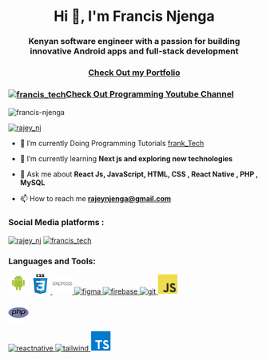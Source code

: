 <h1 align="center">Hi 👋, I'm Francis Njenga</h1>
<h3 align="center">Kenyan software engineer with a passion for building innovative Android apps and full-stack development</h3>
<h3 align="center"><a href="https://francis-njenga.vercel.app/">Check Out my Portfolio</a></h3>
<h3 align="left"><a href="https://www.youtube.com/@francis_tech" target="blank"><img align="center" src="https://raw.githubusercontent.com/rahuldkjain/github-profile-readme-generator/master/src/images/icons/Social/youtube.svg" alt="francis_tech" height="30" width="40" />Check Out Programming Youtube Channel </a></h3>
<p align="left"> <img src="https://komarev.com/ghpvc/?username=francis-njenga&label=Profile%20views&color=0e75b6&style=flat" alt="francis-njenga" /> </p>

<p align="left"> <a href="https://twitter.com/rajey_nj" target="blank"><img src="https://img.shields.io/twitter/follow/rajey_nj?logo=twitter&style=for-the-badge" alt="rajey_nj" /></a> </p>

- 🔭 I’m currently Doing Programming Tutorials [frank_Tech](https://www.youtube.com/channel/UCIaqBsk6GdL0GPIJ9ThOrMA)

- 🌱 I’m currently learning **Next js and exploring new technologies**

- 💬 Ask me about **React Js, JavaScript, HTML, CSS , React Native , PHP , MySQL**

- 📫 How to reach me **rajeynjenga@gmail.com**

<h3 align="left">Social Media platforms :</h3>
<p align="left">
<a href="https://twitter.com/rajey_nj" target="blank"><img align="center" src="https://raw.githubusercontent.com/rahuldkjain/github-profile-readme-generator/master/src/images/icons/Social/twitter.svg" alt="rajey_nj" height="30" width="40" /></a>
<a href="https://www.youtube.com/@francis_tech" target="blank"><img align="center" src="https://raw.githubusercontent.com/rahuldkjain/github-profile-readme-generator/master/src/images/icons/Social/youtube.svg" alt="francis_tech" height="30" width="40" /></a>
</p>

<h3 align="left">Languages and Tools:</h3>
<p
 <a href="https://developer.android.com" target="_blank" rel="noreferrer"> <img src="https://raw.githubusercontent.com/devicons/devicon/master/icons/android/android-original-wordmark.svg" alt="android" width="40" height="40"/> </a> 
 <a href="https://www.w3schools.com/css/" target="_blank" rel="noreferrer"> <img src="https://raw.githubusercontent.com/devicons/devicon/master/icons/css3/css3-original-wordmark.svg" alt="css3" width="40" height="40"/> </a>
   <a href="https://expressjs.com" target="_blank" rel="noreferrer"> <img src="https://raw.githubusercontent.com/devicons/devicon/master/icons/express/express-original-wordmark.svg" alt="express" width="40" height="40"/> </a> 
   <a href="https://www.figma.com/" target="_blank" rel="noreferrer"> <img src="https://www.vectorlogo.zone/logos/figma/figma-icon.svg" alt="figma" width="40" height="40"/> </a> 
   <a href="https://firebase.google.com/" target="_blank" rel="noreferrer"> <img src="https://www.vectorlogo.zone/logos/firebase/firebase-icon.svg" alt="firebase" width="40" height="40"/> </a> 
   <a href="https://git-scm.com/" target="_blank" rel="noreferrer">   <img src="https://www.vectorlogo.zone/logos/git-scm/git-scm-icon.svg" alt="git" width="40" height="40"/> </a> 
 
  <a href="https://developer.mozilla.org/en-US/docs/Web/JavaScript" target="_blank" rel="noreferrer">
  <img src="https://raw.githubusercontent.com/devicons/devicon/master/icons/javascript/javascript-original.svg" alt="javascript" width="40" height="40"/> </a> 
  
  <a href="https://nodejs.org" target="_blank" rel="noreferrer"> 


  <img src="https://raw.githubusercontent.com/devicons/devicon/master/icons/php/php-original.svg" alt="php" width="40" height="40"/> </a>

   <a href="https://reactjs.org/" target="_blank" rel="noreferrer"> 

  <img src="https://reactnative.dev/img/header_logo.svg" alt="reactnative" width="40" height="40"/> </a> 
  <a href="https://tailwindcss.com/" target="_blank" rel="noreferrer"> 
  <img src="https://www.vectorlogo.zone/logos/tailwindcss/tailwindcss-icon.svg" alt="tailwind" width="40" height="40"/> </a> 
  <a href="https://www.typescriptlang.org/" target="_blank" rel="noreferrer"> 
  <img src="https://raw.githubusercontent.com/devicons/devicon/master/icons/typescript/typescript-original.svg" alt="typescript" width="40" height="40"/> </a>
 </p>
